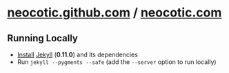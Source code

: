 # [neocotic.github.com](http://neocotic.github.com) / [neocotic.com](http://neocotic.com)

## Running Locally
* [Install][] [Jekyll][] (**0.11.0**) and its dependencies
* Run `jekyll --pygments --safe` (add the `--server` option to run locally)

[install]: https://github.com/mojombo/jekyll/wiki/Install
[jekyll]: https://github.com/mojombo/jekyll/tree/v0.11.0
